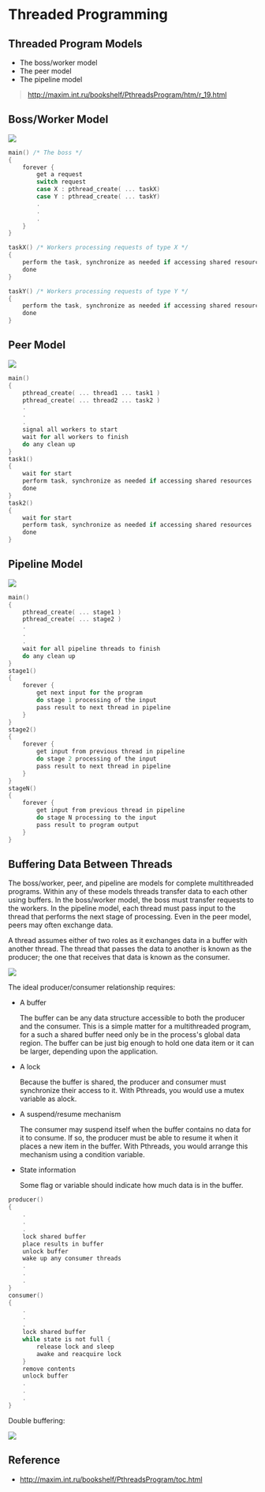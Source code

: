 # Threaded Programming

## Threaded Program Models

- The boss/worker model
- The peer model
- The pipeline model

> http://maxim.int.ru/bookshelf/PthreadsProgram/htm/r_19.html

## Boss/Worker Model

![](http://maxim.int.ru/bookshelf/PthreadsProgram/img/02FIG01_0.gif)

```c
main() /* The boss */
{
	forever {
		get a request
		switch request
		case X : pthread_create( ... taskX)
		case Y : pthread_create( ... taskY)
		.
		.
		.
	}
}

taskX() /* Workers processing requests of type X */
{
	perform the task, synchronize as needed if accessing shared resources
	done
}

taskY() /* Workers processing requests of type Y */
{
	perform the task, synchronize as needed if accessing shared resources
	done
}
```

## Peer Model

![](http://maxim.int.ru/bookshelf/PthreadsProgram/img/02FIG02_0.gif)

```c
main()
{
   	pthread_create( ... thread1 ... task1 )
   	pthread_create( ... thread2 ... task2 )
   	.
   	.
   	.
   	signal all workers to start
   	wait for all workers to finish
   	do any clean up
}
task1()
{
   	wait for start
   	perform task, synchronize as needed if accessing shared resources
   	done
}
task2()
{
	wait for start
   	perform task, synchronize as needed if accessing shared resources
   	done
}
```

## Pipeline Model

![](http://maxim.int.ru/bookshelf/PthreadsProgram/img/02FIG03_0.gif)

```c
main()
{
	pthread_create( ... stage1 )
	pthread_create( ... stage2 )
	.
	.
	.
	wait for all pipeline threads to finish
	do any clean up
}
stage1()
{
	forever {
    	get next input for the program
        do stage 1 processing of the input
        pass result to next thread in pipeline
    }
}
stage2()
{
	forever {
        get input from previous thread in pipeline
        do stage 2 processing of the input
        pass result to next thread in pipeline
    }
}
stageN()
{
	forever {
    	get input from previous thread in pipeline
        do stage N processing to the input
        pass result to program output
    }
}
```

## Buffering Data Between Threads

The boss/worker, peer, and pipeline are models for complete multithreaded programs. Within any of these models threads transfer data to each other using buffers. In the boss/worker model, the boss must transfer requests to the workers. In the pipeline model, each thread must pass input to the thread that performs the next stage of processing. Even in the peer model, peers may often exchange data.

A thread assumes either of two roles as it exchanges data in a buffer with another thread. The thread that passes the data to another is known as the producer; the one that receives that data is known as the consumer.

![](http://maxim.int.ru/bookshelf/PthreadsProgram/img/02FIG04_0.gif)

The ideal producer/consumer relationship requires:

- A buffer

  The buffer can be any data structure accessible to both the producer and the consumer. This is a simple matter for a multithreaded program, for a such a shared buffer need only be in the process's global data region. The buffer can be just big enough to hold one data item or it can be larger, depending upon the application.

- A lock

  Because the buffer is shared, the producer and consumer must synchronize their access to it. With Pthreads, you would use a mutex variable as alock.

- A suspend/resume mechanism

  The consumer may suspend itself when the buffer contains no data for it to consume. If so, the producer must be able to resume it when it places a new item in the buffer. With Pthreads, you would arrange this mechanism using a condition variable.

- State information

  Some flag or variable should indicate how much data is in the buffer.

```c
producer()
{
    .
    .
    .
    lock shared buffer
    place results in buffer
    unlock buffer
    wake up any consumer threads
    .
    .
    .
}
consumer()
{
    .
    .
    .
    lock shared buffer
    while state is not full {
        release lock and sleep
        awake and reacquire lock
    }
    remove contents
    unlock buffer
    .
    .
    .
}
```

Double buffering:

![](http://maxim.int.ru/bookshelf/PthreadsProgram/img/02FIG05_0.gif)

## Reference

- http://maxim.int.ru/bookshelf/PthreadsProgram/toc.html
